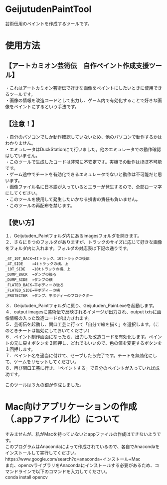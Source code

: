 # GeijutudenPaintTool
芸術伝用のペイントを作成するツールです。

<h1>使用方法</h1>
<h2>【アートカミオン芸術伝　自作ペイント作成支援ツール】</h2>

・これはアートカミオン芸術伝で好きな画像をペイントにしたいときに使用できるツールです。<br>
・画像の情報を改造コードとして出力し、ゲーム内で有効化することで好きな画像をペイントにするという手法です。<br>

<h2>【注意！】</h2>
・自分のパソコンでしか動作確認していないため、他のパソコンで動作するかはわかりません。<br>
・エミュレータはDuckStationにて行いました。他のエミュレータでの動作確認はしていません。<br>
・このツールで生成したコードは非常に不安定です。実機での動作はほぼ不可能です。<br>
・ゲーム途中でチートを有効化できるエミュレータでないと動作は不可能だと思います。<br>
・画像ファイル名に日本語が入っているとエラーが発生するので、全部ローマ字にしてください。<br>
・このツールを使用して発生したいかなる損害の責任も負いません。<br>
・このツールの再配布を禁じます。<br>

<h2>【使い方】</h2>
１．Geijutuden_Paintフォルダ内にあるimagesフォルダを開きます。<br>
２．さらに８つのフォルダがありますが、トラックのサイズに応じて好きな画像をフォルダ内に入れます。フォルダの対応表は下記の通りです。<br>

	_4T_10T_BACK→4tトラック、10tトラックの後部
	_4T_SIDE    →4tトラックの横、上
	_10T_SIDE   →10tトラックの横、上
	_DUMP_BACK  →ダンプの後ろ
	_DUMP_SIDE  →ダンプの横
	_FLATED_BACK→平ボディーの後ろ
	_FLATED_SIDE→平ボディーの横
	_PROTECTER  →ダンプ、平ボディーのプロテクター

３．Geijutuden_Paintフォルダに戻り、Geijutuden_Paint.exeを起動します。<br>
４．output imagesに芸術伝で反映されるイメージが出力され、output txtsに画像情報の入った改造コードが出力されます。<br>
５．芸術伝を起動し、関口工芸に行って「自分で絵を描く」を選択します。（このときチートは無効にしておいてください）<br>
６．ペイント制作画面になったら、出力した改造コードを有効化します。ペイントの元に戻すボタンを２回押し、どれでもいいので、色の値を変更するボタンを１回押します。<br>
７．ペイント名を適当に付けて、セーブしたら完了です。チートを無効化にして、ゲームをリセットしてください。<br>
８．再び関口工芸に行き、「ペイントする」で自分のペイントが入っていれば成功です。<br>

このツールは３九の銀が作成しました。

<h1>Mac向けアプリケーションの作成（.appファイル化）について</h1>
すみませんが、私がMacを持っていないとappファイルの作成はできないようです。<br>
このプログラムはAnacondaによって作成されているので、各自でAnacondaをインストールして実行してください。<br>
https://www.google.com/search?q=anaconda+インストール+Mac <br>
また、opencvライブラリをAnacondaにインストールする必要があるため、コマンドラインで以下のコマンドを入力してください。<br>
	conda install opencv
